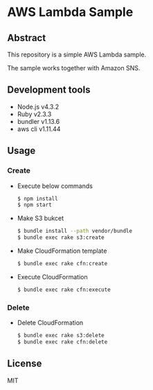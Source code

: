 # AWS Lambda Sample

## Abstract

This repository is a simple AWS Lambda sample.

The sample works together with Amazon SNS.

## Development tools

* Node.js v4.3.2
* Ruby v2.3.3
* bundler v1.13.6
* aws cli v1.11.44

## Usage

### Create

* Execute below commands
    ```sh
    $ npm install
    $ npm start
    ```

* Make S3 bukcet
    ```sh
    $ bundle install --path vendor/bundle
    $ bundle exec rake s3:create
    ```

* Make CloudFormation template
    ```sh
    $ bundle exec rake cfn:create
    ```

* Execute CloudFormation
    ```sh
    $ bundle exec rake cfn:execute
    ```

### Delete

* Delete CloudFormation
    ```sh
    $ bundle exec rake s3:delete
    $ bundle exec rake cfn:delete
    ```

## License
MIT